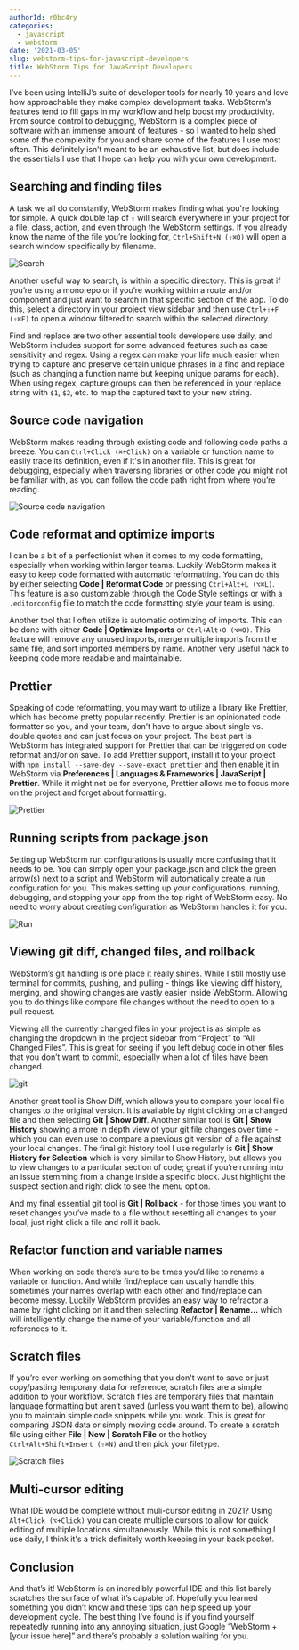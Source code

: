 ```yaml
---
authorId: r0bc4ry
categories:
  - javascript
  - webstorm
date: '2021-03-05'
slug: webstorm-tips-for-javascript-developers
title: WebStorm Tips for JavaScript Developers
---
```


I’ve been using IntelliJ’s suite of developer tools for nearly 10 years and love
how approachable they make complex development tasks. WebStorm’s features tend
to fill gaps in my workflow and help boost my productivity. From source control
to debugging, WebStorm is a complex piece of software with an immense amount of
features - so I wanted to help shed some of the complexity for you and share
some of the features I use most often. This definitely isn’t meant to be an
exhaustive list, but does include the essentials I use that I hope can help you
with your own development.

## Searching and finding files

A task we all do constantly, WebStorm makes finding what you're looking for
simple. A quick double tap of `⇧` will search everywhere in your project for a
file, class, action, and even through the WebStorm settings. If you already know
the name of the file you’re looking for, `Ctrl+Shift+N (⇧⌘O)` will open a search
window specifically by filename.

![Search](/img/blog/webstorm-tips-for-javascript-developers/image4.png)

Another useful way to search, is within a specific directory. This is great if
you’re using a monorepo or if you’re working within a route and/or component and
just want to search in that specific section of the app. To do this, select a
directory in your project view sidebar and then use `Ctrl+⇧+F (⇧⌘F)` to open a
window filtered to search within the selected directory.

Find and replace are two other essential tools developers use daily, and
WebStorm includes support for some advanced features such as case sensitivity
and regex. Using a regex can make your life much easier when trying to capture
and preserve certain unique phrases in a find and replace (such as changing a
function name but keeping unique params for each). When using regex, capture
groups can then be referenced in your replace string with `$1`, `$2`, etc. to
map the captured text to your new string.

## Source code navigation

WebStorm makes reading through existing code and following code paths a breeze.
You can `Ctrl+Click (⌘+Click)` on a variable or function name to easily trace
its definition, even if it's in another file. This is great for debugging,
especially when traversing libraries or other code you might not be familiar
with, as you can follow the code path right from where you’re reading.

![Source code navigation](/img/blog/webstorm-tips-for-javascript-developers/image6.gif)

## Code reformat and optimize imports

I can be a bit of a perfectionist when it comes to my code formatting,
especially when working within larger teams. Luckily WebStorm makes it easy to
keep code formatted with automatic reformatting. You can do this by either
selecting **Code | Reformat Code** or pressing `Ctrl+Alt+L (⌥⌘L)`. This feature
is also customizable through the Code Style settings or with a `.editorconfig`
file to match the code formatting style your team is using.

Another tool that I often utilize is automatic optimizing of imports. This can
be done with either **Code | Optimize Imports** or `Ctrl+Alt+O (⌥⌘O)`. This
feature will remove any unused imports, merge multiple imports from the same
file, and sort imported members by name. Another very useful hack to keeping
code more readable and maintainable.

## Prettier

Speaking of code reformatting, you may want to utilize a library like Prettier,
which has become pretty popular recently. Prettier is an opinionated code
formatter so you, and your team, don’t have to argue about single vs. double
quotes and can just focus on your project. The best part is WebStorm has
integrated support for Prettier that can be triggered on code reformat and/or on
save. To add Prettier support, install it to your project with
`npm install --save-dev --save-exact prettier` and then enable it in WebStorm
via **Preferences | Languages & Frameworks | JavaScript | Prettier**. While it
might not be for everyone, Prettier allows me to focus more on the project and
forget about formatting.

![Prettier](/img/blog/webstorm-tips-for-javascript-developers/image1.gif)

## Running scripts from package.json

Setting up WebStorm run configurations is usually more confusing that it needs
to be. You can simply open your package.json and click the green arrow(s) next
to a script and WebStorm will automatically create a run configuration for you.
This makes setting up your configurations, running, debugging, and stopping your
app from the top right of WebStorm easy. No need to worry about creating
configuration as WebStorm handles it for you.

![Run](/img/blog/webstorm-tips-for-javascript-developers/image2.png)

## Viewing git diff, changed files, and rollback

WebStorm’s git handling is one place it really shines. While I still mostly use
terminal for commits, pushing, and pulling - things like viewing diff history,
merging, and showing changes are vastly easier inside WebStorm. Allowing you to
do things like compare file changes without the need to open to a pull request.

Viewing all the currently changed files in your project is as simple as changing
the dropdown in the project sidebar from “Project” to “All Changed Files”. This
is great for seeing if you left debug code in other files that you don’t want to
commit, especially when a lot of files have been changed.

![git](/img/blog/webstorm-tips-for-javascript-developers/image3.png)

Another great tool is Show Diff, which allows you to compare your local file
changes to the original version. It is available by right clicking on a changed
file and then selecting **Git | Show Diff**. Another similar tool is **Git |
Show History** showing a more in depth view of your git file changes over time -
which you can even use to compare a previous git version of a file against your
local changes. The final git history tool I use regularly is **Git | Show
History for Selection** which is very similar to Show History, but allows you to
view changes to a particular section of code; great if you’re running into an
issue stemming from a change inside a specific block. Just highlight the suspect
section and right click to see the menu option.

And my final essential git tool is **Git | Rollback** - for those times you want
to reset changes you’ve made to a file without resetting all changes to your
local, just right click a file and roll it back.

## Refactor function and variable names

When working on code there’s sure to be times you’d like to rename a variable or
function. And while find/replace can usually handle this, sometimes your names
overlap with each other and find/replace can become messy. Luckily WebStorm
provides an easy way to refractor a name by right clicking on it and then
selecting **Refactor | Rename…** which will intelligently change the name of
your variable/function and all references to it.

## Scratch files

If you’re ever working on something that you don't want to save or just
copy/pasting temporary data for reference, scratch files are a simple addition
to your workflow. Scratch files are temporary files that maintain language
formatting but aren’t saved (unless you want them to be), allowing you to
maintain simple code snippets while you work. This is great for comparing JSON
data or simply moving code around. To create a scratch file using either **File
| New | Scratch File** or the hotkey `Ctrl+Alt+Shift+Insert (⇧⌘N)` and then pick
your filetype.

![Scratch files](/img/blog/webstorm-tips-for-javascript-developers/image5.png)

## Multi-cursor editing

What IDE would be complete without muli-cursor editing in 2021? Using
`Alt+Click (⌥+Click)` you can create multiple cursors to allow for quick editing
of multiple locations simultaneously. While this is not something I use daily, I
think it's a trick definitely worth keeping in your back pocket.

## Conclusion

And that’s it! WebStorm is an incredibly powerful IDE and this list barely
scratches the surface of what it’s capable of. Hopefully you learned something
you didn’t know and these tips can help speed up your development cycle. The
best thing I’ve found is if you find yourself repeatedly running into any
annoying situation, just Google “WebStorm + [your issue here]” and there’s
probably a solution waiting for you.
